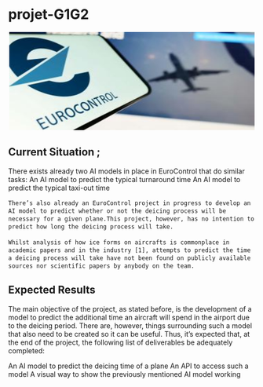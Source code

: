 # projet-G1G2

<p align="center">
  <img src="muac_3.jpg" alt="Alternative Text" width="500" height="200">
</p>


## Current Situation ;	
There exists already two AI models in place in EuroControl that do similar tasks:
An AI model to predict the typical turnaround time
An AI model to predict the typical taxi-out time

	There’s also already an EuroControl project in progress to develop an AI model to predict whether or not the deicing process will be necessary for a given plane.This project, however, has no intention to predict how long the deicing process will take.

	Whilst analysis of how ice forms on aircrafts is commonplace in academic papers and in the industry [1], attempts to predict the time a deicing process will take have not been found on publicly available sources nor scientific papers by anybody on the team.

## Expected Results

 The main objective of the project, as stated before, is the development of a model to predict the additional time an aircraft will spend in the airport due to the deicing period. There are, however, things surrounding such a model that also need to be created so it can be useful. Thus, it’s expected that, at the end of the project, the following list of deliverables be adequately completed:

An AI model to predict the deicing time of a plane
An API to access such a model
A visual way to show the previously mentioned AI model working

